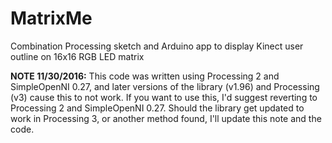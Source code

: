 # MatrixMe
Combination Processing sketch and Arduino app to display Kinect user outline on 16x16 RGB LED matrix

**NOTE 11/30/2016:** This code was written using Processing 2 and SimpleOpenNI 0.27, and later versions of the library (v1.96) and Processing (v3) cause this to not work. If you want to use this, I'd suggest reverting to Processing 2 and SimpleOpenNI 0.27. Should the library get updated to work in Processing 3, or another method found, I'll update this note and the code.
